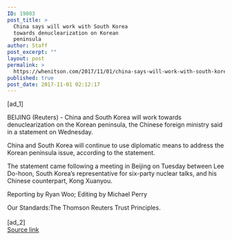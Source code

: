 ```yaml
---
ID: 19083
post_title: >
  China says will work with South Korea
  towards denuclearization on Korean
  peninsula
author: Staff
post_excerpt: ""
layout: post
permalink: >
  https://whenitson.com/2017/11/01/china-says-will-work-with-south-korea-towards-denuclearization-on-korean-peninsula/
published: true
post_date: 2017-11-01 02:12:17
---
```

 [ad_1]
<br><div data-reactid="31"><p data-reactid="32">BEIJING (Reuters) - China and South Korea will work towards denuclearization on the Korean peninsula, the Chinese foreign ministry said in a statement on Wednesday.  </p><p data-reactid="33">China and South Korea will continue to use diplomatic means to address the Korean peninsula issue, according to the statement. </p><p data-reactid="34">The statement came following a meeting in Beijing on Tuesday between Lee Do-hoon, South Korea’s representative for six-party nuclear talks, and his Chinese counterpart, Kong Xuanyou. </p><div class="Attribution_attribution_o4ojT" data-reactid="36"><p class="Attribution_content_27_rw" data-reactid="37">Reporting by Ryan Woo; Editing by Michael Perry</p></div><div class="ArticleBody_trustBadgeContainer_1_iEv" data-reactid="38"><span class="ArticleBody_trustBadgeTitle_3xFqc" data-reactid="39">Our Standards:</span><span class="trustBadgeUrl" data-reactid="40">The Thomson Reuters Trust Principles.</span></div></div>
<br>[ad_2]
<br><a href="http://feeds.reuters.com/~r/Reuters/worldNews/~3/EYnWQ8cnFkI/china-says-will-work-with-south-korea-towards-denuclearization-on-korean-peninsula-idUSKBN1D13B5">Source link </a>